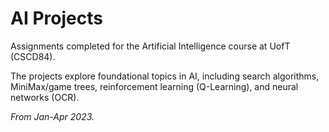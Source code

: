 # AI Projects

Assignments completed for the Artificial Intelligence course at UofT (CSCD84). 

The projects explore foundational topics in AI, including search algorithms, MiniMax/game trees, reinforcement learning (Q-Learning), and neural networks (OCR).

_From Jan-Apr 2023._
